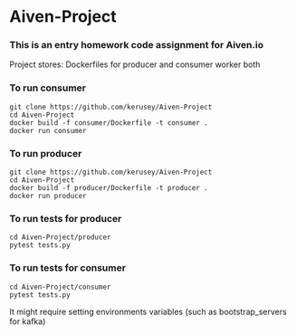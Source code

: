 # Aiven-Project
### This is an entry homework code assignment for Aiven.io
Project stores:
Dockerfiles for producer and consumer worker both
### To run consumer
```shell
git clone https://github.com/kerusey/Aiven-Project
cd Aiven-Project
docker build -f consumer/Dockerfile -t consumer .
docker run consumer
```
### To run producer
```shell
git clone https://github.com/kerusey/Aiven-Project
cd Aiven-Project
docker build -f producer/Dockerfile -t producer .
docker run producer
```

### To run tests for producer
```shell
cd Aiven-Project/producer
pytest tests.py
```
### To run tests for consumer
```shell
cd Aiven-Project/consumer
pytest tests.py
```
It might require setting environments variables (such as bootstrap_servers for kafka)
